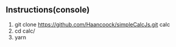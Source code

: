 ## Instructions(console)

1. git clone https://github.com/Haancoock/simpleCalcJs.git calc
2. cd calc/
3. yarn 
